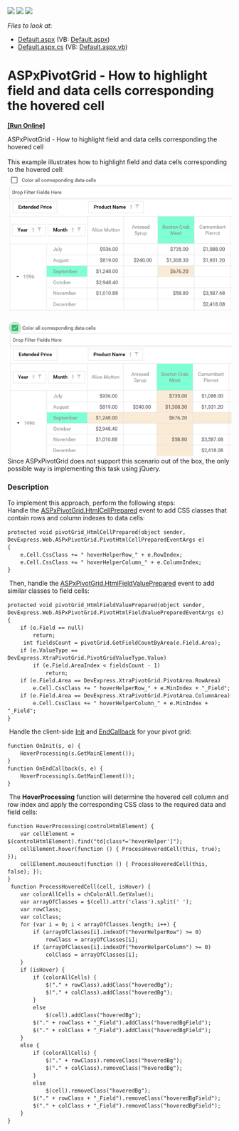 <!-- default badges list -->
![](https://img.shields.io/endpoint?url=https://codecentral.devexpress.com/api/v1/VersionRange/128577034/21.2.3%2B)
[![](https://img.shields.io/badge/Open_in_DevExpress_Support_Center-FF7200?style=flat-square&logo=DevExpress&logoColor=white)](https://supportcenter.devexpress.com/ticket/details/T621056)
[![](https://img.shields.io/badge/📖_How_to_use_DevExpress_Examples-e9f6fc?style=flat-square)](https://docs.devexpress.com/GeneralInformation/403183)
<!-- default badges end -->
<!-- default file list -->
*Files to look at*:

* [Default.aspx](./CS/Default.aspx) (VB: [Default.aspx](./VB/Default.aspx))
* [Default.aspx.cs](./CS/Default.aspx.cs) (VB: [Default.aspx.vb](./VB/Default.aspx.vb))
<!-- default file list end -->
# ASPxPivotGrid - How to highlight field and data cells corresponding the hovered cell
<!-- run online -->
**[[Run Online]](https://codecentral.devexpress.com/t621056/)**
<!-- run online end -->


<p>ASPxPivotGrid - How to highlight field and data cells corresponding the hovered cell<br><br>This example illustrates how to highlight field and data cells corresponding to the hovered cell:<br><img src="https://raw.githubusercontent.com/DevExpress-Examples/aspxpivotgrid-how-to-highlight-field-and-data-cells-corresponding-the-hovered-cell-t621056/17.2.7+/media/7c770969-ded8-4eaa-9ec8-f052f7dd136a.png"> <br><img src="https://raw.githubusercontent.com/DevExpress-Examples/aspxpivotgrid-how-to-highlight-field-and-data-cells-corresponding-the-hovered-cell-t621056/17.2.7+/media/7d663a5d-2701-411f-88ca-3d07da9f1eda.png"><br>Since ASPxPivotGrid does not support this scenario out of the box, the only possible way is implementing this task using jQuery. </p>


<h3>Description</h3>

<p>To implement this approach, perform the following steps:<br>Handle the&nbsp;<a href="https://documentation.devexpress.com/#AspNet/DevExpressWebASPxPivotGridASPxPivotGrid_HtmlCellPreparedtopic">ASPxPivotGrid.HtmlCellPrepared</a>&nbsp;event to add CSS classes that contain rows and column indexes to data cells:</p>
<code lang="cs">protected void pivotGrid_HtmlCellPrepared(object sender, DevExpress.Web.ASPxPivotGrid.PivotHtmlCellPreparedEventArgs e)
{
    e.Cell.CssClass += " hoverHelperRow_" + e.RowIndex;
    e.Cell.CssClass += " hoverHelperColumn_" + e.ColumnIndex;
}
</code>
<p>&nbsp;Then, handle the&nbsp;<a href="https://documentation.devexpress.com/#AspNet/DevExpressWebASPxPivotGridASPxPivotGrid_HtmlFieldValuePreparedtopic">ASPxPivotGrid.HtmlFieldValuePrepared</a>&nbsp;event to add similar classes to field cells:</p>
<code lang="cs">protected void pivotGrid_HtmlFieldValuePrepared(object sender, DevExpress.Web.ASPxPivotGrid.PivotHtmlFieldValuePreparedEventArgs e)
{
    if (e.Field == null)
        return;
     int fieldsCount = pivotGrid.GetFieldCountByArea(e.Field.Area);
    if (e.ValueType == DevExpress.XtraPivotGrid.PivotGridValueType.Value)
        if (e.Field.AreaIndex &lt; fieldsCount - 1)
            return;
    if (e.Field.Area == DevExpress.XtraPivotGrid.PivotArea.RowArea)
        e.Cell.CssClass += " hoverHelperRow_" + e.MinIndex + "_Field";
    if (e.Field.Area == DevExpress.XtraPivotGrid.PivotArea.ColumnArea)
        e.Cell.CssClass += " hoverHelperColumn_" + e.MinIndex + "_Field";
}
</code>
<p>&nbsp;Handle the client-side&nbsp;<a href="https://documentation.devexpress.com/#AspNet/DevExpressWebScriptsASPxClientControlBase_Inittopic">Init</a>&nbsp;and&nbsp;<a href="https://documentation.devexpress.com/#AspNet/DevExpressWebASPxPivotGridScriptsASPxClientPivotGrid_EndCallbacktopic">EndCallback</a>&nbsp;for your pivot grid:</p>
<code lang="js">function OnInit(s, e) {
    HoverProcessing(s.GetMainElement());
}
function OnEndCallback(s, e) {
    HoverProcessing(s.GetMainElement());
}
</code>
<p>&nbsp;The&nbsp;<strong>HoverProcessing</strong> function will determine the hovered cell column and row index and apply the corresponding CSS class to the required data and field cells:</p>
<code lang="js">function HoverProcessing(controlHtmlElement) {
	var cellElement = $(controlHtmlElement).find("td[class*='hoverHelper']");
	cellElement.hover(function () { ProcessHoveredCell(this, true); });
	cellElement.mouseout(function () { ProcessHoveredCell(this, false); });
}
 function ProcessHoveredCell(cell, isHover) {
	var colorAllCells = chColorAll.GetValue();
	var arrayOfClasses = $(cell).attr('class').split(' ');
	var rowClass;
	var colClass;
	for (var i = 0; i &lt; arrayOfClasses.length; i++) {
		if (arrayOfClasses[i].indexOf("hoverHelperRow") &gt;= 0)
			rowClass = arrayOfClasses[i];
		if (arrayOfClasses[i].indexOf("hoverHelperColumn") &gt;= 0)
			colClass = arrayOfClasses[i];
	}
 	if (isHover) {
		if (colorAllCells) {
			$("." + rowClass).addClass("hoveredBg");
			$("." + colClass).addClass("hoveredBg");
		}
		else
			$(cell).addClass("hoveredBg");
		$("." + rowClass + "_Field").addClass("hoveredBgField");
		$("." + colClass + "_Field").addClass("hoveredBgField");
	}
	else {
		if (colorAllCells) {
			$("." + rowClass).removeClass("hoveredBg");
			$("." + colClass).removeClass("hoveredBg");
		}
		else
			$(cell).removeClass("hoveredBg");
		$("." + rowClass + "_Field").removeClass("hoveredBgField");
		$("." + colClass + "_Field").removeClass("hoveredBgField");
	}
}
</code>
<p>&nbsp;</p>

<br/>


